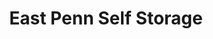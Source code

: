 ---
title: "East Penn Self Storage"
url: /quakertown/east-penn-self-storage-north-west-end-boulevard/
shop: storage rental
---